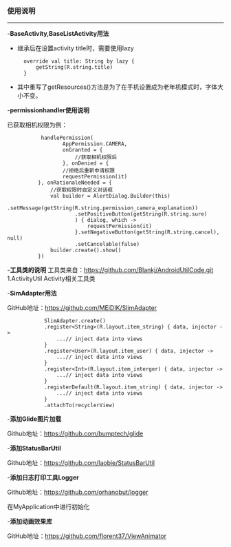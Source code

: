 ### 使用说明

---

-**BaseActivity,BaseListActivity用法**

- 继承后在设置activity title时，需要使用lazy

        override val title: String by lazy {
            getString(R.string.title)
        }

- 其中重写了getResources()方法是为了在手机设置成为老年机模式时，字体大小不变。

-**permissionhandler使用说明**

   已获取相机权限为例：

               handlePermission(
                      AppPermission.CAMERA,
                      onGranted = {
                          //获取相机权限后
                      }, onDenied = {
                      //拒绝后重新申请权限
                      requestPermission(it)
              }, onRationaleNeeded = {
                  //获取权限时自定义对话框
                  val builder = AlertDialog.Builder(this)
                          .setMessage(getString(R.string.permission_camera_explanation))
                          .setPositiveButton(getString(R.string.sure)
                          ) { dialog, which ->
                              requestPermission(it)
                          }.setNegativeButton(getString(R.string.cancel), null)
                          .setCancelable(false)
                  builder.create().show()
              })

-**工具类的说明**
工具类来自：https://github.com/Blankj/AndroidUtilCode.git
1.ActivityUtil Activity相关工具类

-**SimAdapter用法**

GitHub地址：https://github.com/MEiDIK/SlimAdapter

                SlimAdapter.create()
                .register<String>(R.layout.item_string) { data, injector ->
                    ...// inject data into views
                }
                .register<User>(R.layout.item_user) { data, injector ->
                    ...// inject data into views
                }
                .register<Int>(R.layout.item_interger) { data, injector ->
                    ...// inject data into views
                }
                .registerDefault(R.layout.item_string) { data, injector ->
                    ...// inject data into views
                }
                .attachTo(recyclerView)

-**添加Glide图片加载**

Github地址：https://github.com/bumptech/glide

-**添加StatusBarUtil**

Github地址：https://github.com/laobie/StatusBarUtil

-**添加日志打印工具Logger**

Github地址：https://github.com/orhanobut/logger

在MyApplication中进行初始化

-**添加动画效果库**

GitHub地址：https://github.com/florent37/ViewAnimator



